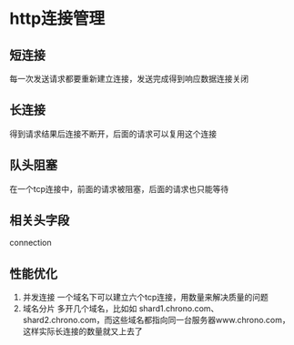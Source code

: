 # http连接管理

## 短连接
每一次发送请求都要重新建立连接，发送完成得到响应数据连接关闭
## 长连接
得到请求结果后连接不断开，后面的请求可以复用这个连接
## 队头阻塞
在一个tcp连接中，前面的请求被阻塞，后面的请求也只能等待
## 相关头字段
connection
## 性能优化
1. 并发连接
一个域名下可以建立六个tcp连接，用数量来解决质量的问题
2. 域名分片
多开几个域名，比如如 shard1.chrono.com、shard2.chrono.com，而这些域名都指向同一台服务器www.chrono.com，这样实际长连接的数量就又上去了